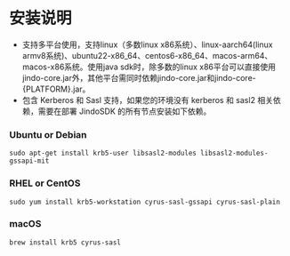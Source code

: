 # 安装说明

* 支持多平台使用，支持linux（多数linux x86系统）、linux-aarch64(linux armv8系统)、ubuntu22-x86_64、centos6-x86_64、macos-arm64、macos-x86系统。使用java sdk时，除多数的linux x86平台可以直接使用jindo-core.jar外，其他平台需同时依赖jindo-core.jar和jindo-core-{PLATFORM}.jar。
* 包含 Kerberos 和 Sasl 支持，如果您的环境没有 kerberos 和 sasl2 相关依赖，需要在部署 JindoSDK 的所有节点安装如下依赖。

### Ubuntu or Debian
```
sudo apt-get install krb5-user libsasl2-modules libsasl2-modules-gssapi-mit
```

### RHEL or CentOS
```
sudo yum install krb5-workstation cyrus-sasl-gssapi cyrus-sasl-plain
```

### macOS
```
brew install krb5 cyrus-sasl
```
